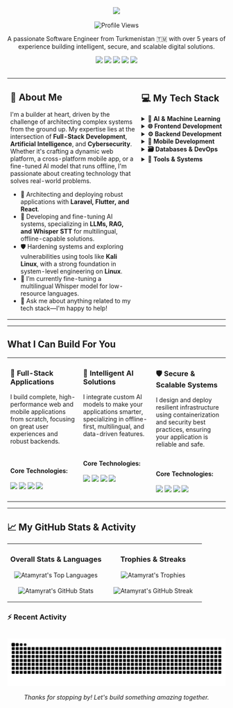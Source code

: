 <div align="center">
  <a href="https://github.com/atamyrat2005">
    <img src="https://readme-typing-svg.demolab.com/?lines=Hi%20I%20am%20Atamyrat;Full-stack%20Web%20%26%20App%20Developer;AI/LLM%20Engineer%20%26%20Model%20Fine-tuner;5%2B%20Years%20of%20Experience&font=Fira%20Code&center=true&color=ffffff&vCenter=true&pause=1000&size=25&width=700" />
  </a>
  <p>
    <img src="https://komarev.com/ghpvc/?username=atamyrat2005&label=Profile%20Views&color=0e75b6&style=flat-square" alt="Profile Views" />
  </p>
  <p align="center">
    A passionate Software Engineer from Turkmenistan 🇹🇲 with over 5 years of experience building intelligent, secure, and scalable digital solutions.
  </p>
</div>

<div align="center">
  <a href="mailto:shukurovatamyrat@gmail.com"><img src="https://img.shields.io/badge/Gmail-D14836?style=for-the-badge&logo=gmail&logoColor=white" /></a>
  <a href="https://t.me/Ata_05"><img src="https://img.shields.io/badge/Telegram-2CA5E0?style=for-the-badge&logo=telegram&logoColor=white" /></a>
  <a href="https://huggingface.co/Atamyrat2005"><img src="https://img.shields.io/badge/HuggingFace-FFD21F?style=for-the-badge&logo=huggingface&logoColor=black" /></a>
  <a href="https://leetcode.com/u/atamyrat2005/"><img src="https://img.shields.io/badge/LeetCode-FFA116?style=for-the-badge&logo=leetcode&logoColor=black" /></a>
  <a href="https://stackoverflow.com/users/16563592/atamyrat-%c5%9e%c3%bck%c3%bcrow"><img src="https://img.shields.io/badge/Stack_Overflow-FE7A16?style=for-the-badge&logo=stack-overflow&logoColor=white" /></a>
</div>

<br>

<table width="100%">
  <tr>
    <td width="60%" valign="top">
      <h2 align="left">👋 About Me</h2>
      <p align="left">
        I'm a builder at heart, driven by the challenge of architecting complex systems from the ground up. My expertise lies at the intersection of <strong>Full-Stack Development</strong>, <strong>Artificial Intelligence</strong>, and <strong>Cybersecurity</strong>. Whether it's crafting a dynamic web platform, a cross-platform mobile app, or a fine-tuned AI model that runs offline, I'm passionate about creating technology that solves real-world problems.
      </p>
      <ul>
        <li>🚀 Architecting and deploying robust applications with <strong>Laravel, Flutter, and React</strong>.</li>
        <li>🧠 Developing and fine-tuning AI systems, specializing in <strong>LLMs, RAG, and Whisper STT</strong> for multilingual, offline-capable solutions.</li>
        <li>🛡️ Hardening systems and exploring vulnerabilities using tools like <strong>Kali Linux</strong>, with a strong foundation in system-level engineering on <strong>Linux</strong>.</li>
        <li>🔭 I’m currently fine-tuning a multilingual Whisper model for low-resource languages.</li>
        <li>💬 Ask me about anything related to my tech stack—I'm happy to help!</li>
      </ul>
    </td>
    <td width="40%" valign="top">
      <h2 align="left">💻 My Tech Stack</h2>
      <details>
        <summary><strong>🧠 AI & Machine Learning</strong></summary>
        <p align="left">
          <img src="https://img.shields.io/badge/Python-3776AB?style=for-the-badge&logo=python&logoColor=white" />
          <img src="https://img.shields.io/badge/PyTorch-EE4C2C?style=for-the-badge&logo=pytorch&logoColor=white" />
          <img src="https://img.shields.io/badge/HuggingFace-Transformers-FFD21F?style=for-the-badge&logo=huggingface&logoColor=black" />
          <img src="https://img.shields.io/badge/Whisper-OpenAI-00A67E?style=for-the-badge&logo=openai&logoColor=white" />
        </p>
      </details>
      <details>
        <summary><strong>🌐 Frontend Development</strong></summary>
        <p align="left">
          <img src="https://img.shields.io/badge/React-20232A?style=for-the-badge&logo=react&logoColor=61DAFB" />
          <img src="https://img.shields.io/badge/JavaScript-F7DF1E?style=for-the-badge&logo=javascript&logoColor=black" />
          <img src="https://img.shields.io/badge/HTML5-E34F26?style=for-the-badge&logo=html5&logoColor=white" />
          <img src="https://img.shields.io/badge/CSS3-1572B6?style=for-the-badge&logo=css3&logoColor=white" />
          <img src="https://img.shields.io/badge/Bootstrap-7952B3?style=for-the-badge&logo=bootstrap&logoColor=white" />
        </p>
      </details>
      <details>
        <summary><strong>⚙️ Backend Development</strong></summary>
        <p align="left">
          <img src="https://img.shields.io/badge/Laravel-FF2D20?style=for-the-badge&logo=laravel&logoColor=white" />
          <img src="https://img.shields.io/badge/PHP-777BB4?style=for-the-badge&logo=php&logoColor=white" />
          <img src="https://img.shields.io/badge/Livewire-4e56a6?style=for-the-badge&logo=livewire&logoColor=white" />
        </p>
      </details>
      <details>
        <summary><strong>📱 Mobile Development</strong></summary>
        <p align="left">
          <img src="https://img.shields.io/badge/Flutter-02569B?style=for-the-badge&logo=flutter&logoColor=white" />
          <img src="https://img.shields.io/badge/Dart-0175C2?style=for-the-badge&logo=dart&logoColor=white" />
        </p>
      </details>
      <details>
        <summary><strong>🗃️ Databases & DevOps</strong></summary>
        <p align="left">
          <img src="https://img.shields.io/badge/MySQL-4479A1?style=for-the-badge&logo=mysql&logoColor=white" />
          <img src="https://img.shields.io/badge/PostgreSQL-4169E1?style=for-the-badge&logo=postgresql&logoColor=white" />
          <img src="https://img.shields.io/badge/MongoDB-47A248?style=for-the-badge&logo=mongodb&logoColor=white" />
          <img src="https://img.shields.io/badge/Docker-2496ED?style=for-the-badge&logo=docker&logoColor=white" />
          <img src="https://img.shields.io/badge/Nginx-009639?style=for-the-badge&logo=nginx&logoColor=white" />
        </p>
      </details>
      <details>
        <summary><strong>🔧 Tools & Systems</strong></summary>
        <p align="left">
          <img src="https://img.shields.io/badge/Git-F05032?style=for-the-badge&logo=git&logoColor=white" />
          <img src="https://img.shields.io/badge/Postman-FF6C37?style=for-the-badge&logo=postman&logoColor=white" />
          <img src="https://img.shields.io/badge/Kali_Linux-557C94?style=for-the-badge&logo=kali-linux&logoColor=white" />
          <img src="https://img.shields.io/badge/Ubuntu-E95420?style=for-the-badge&logo=ubuntu&logoColor=white" />
        </p>
      </details>
    </td>
  </tr>
</table>

---

## What I Can Build For You

<table width="100%">
  <tr >
    <td width="33%" valign="top">
      <h3>🚀 Full-Stack Applications</h3>
      <p align="left">I build complete, high-performance web and mobile applications from scratch, focusing on great user experiences and robust backends.</p>
      <br>
      <h4><b>Core Technologies:</b></h4>
      <p>
        <img src="https://img.shields.io/badge/Laravel-FF2D20?style=flat-square&logo=laravel&logoColor=white" />
        <img src="https://img.shields.io/badge/React-20232A?style=flat-square&logo=react&logoColor=61DAFB" />
        <img src="https://img.shields.io/badge/Flutter-02569B?style=flat-square&logo=flutter&logoColor=white" />
        <img src="https://img.shields.io/badge/MySQL-4479A1?style=flat-square&logo=mysql&logoColor=white" />
      </p>
    </td>
    <td width="33%" valign="top">
      <h3>🧠 Intelligent AI Solutions</h3>
      <p align="left">I integrate custom AI models to make your applications smarter, specializing in offline-first, multilingual, and data-driven features.</p>
      <br>
      <h4><b>Core Technologies:</b></h4>
      <p>
        <img src="https://img.shields.io/badge/Python-3776AB?style=flat-square&logo=python&logoColor=white" />
        <img src="https://img.shields.io/badge/PyTorch-EE4C2C?style=flat-square&logo=pytorch&logoColor=white" />
        <img src="https://img.shields.io/badge/HuggingFace-FFD21F?style=flat-square&logo=huggingface&logoColor=black" />
        <img src="https://img.shields.io/badge/Whisper-00A67E?style=flat-square&logo=openai&logoColor=white" />
      </p>
    </td>
    <td width="33%" valign="top">
      <h3>🛡️ Secure & Scalable Systems</h3>
      <p align="left">I design and deploy resilient infrastructure using containerization and security best practices, ensuring your application is reliable and safe.</p>
      <br>
      <h4><b>Core Technologies:</b></h4>
      <p>
        <img src="https://img.shields.io/badge/Docker-2496ED?style=flat-square&logo=docker&logoColor=white" />
        <img src="https://img.shields.io/badge/Nginx-009639?style=flat-square&logo=nginx&logoColor=white" />
        <img src="https://img.shields.io/badge/PostgreSQL-4169E1?style=flat-square&logo=postgresql&logoColor=white" />
        <img src="https://img.shields.io/badge/Kali_Linux-557C94?style=flat-square&logo=kali-linux&logoColor=white" />
      </p>
    </td>
  </tr>
</table>

---

## 📈 My GitHub Stats & Activity

<table width="100%">
  <tr>
    <td width="50%" valign="top">
      <h3 align="center">Overall Stats & Languages</h3>
      <p align="center">
        <img align="center" src="https://github-readme-stats.vercel.app/api/top-langs/?username=Atamyrat2005&layout=compact&theme=tokyonight&hide_border=false&langs_count=20" alt="Atamyrat's Top Languages" />
        <br><br>
        <img align="center" src="https://github-readme-stats.vercel.app/api?username=atamyrat2005&show_icons=true&theme=tokyonight&hide_border=false&include_all_commits=true&count_private=true" alt="Atamyrat's GitHub Stats" />
      </p>
    </td>
    <td width="50%" valign="top">
      <h3 align="center">Trophies & Streaks</h3>
      <p align="center">
        <img align="center" src="https://github-profile-trophy.vercel.app/?username=atamyrat2005&theme=tokyonight&row=2&column=3&margin-w=15&margin-h=15" alt="Atamyrat's Trophies" />
        <br><br>
        <img align="center" src="https://github-readme-streak-stats.herokuapp.com/?user=atamyrat2005&theme=tokyonight&hide_border=false" alt="Atamyrat's GitHub Streak" />
      </p>
    </td>
  </tr>
</table>

### ⚡ Recent Activity
<!--START_SECTION:activity-->
<!-- This section will be automatically updated by a GitHub Action -->
<!--END_SECTION:activity-->

<br>
<div align="center">
  <img src="https://github.com/Atamyrat2005/Atamyrat2005/blob/main/output/github-contribution-grid-snake-dark.svg" alt="snake" />
</div>

<div align="center">
  
*Thanks for stopping by! Let's build something amazing together.*

</div>
